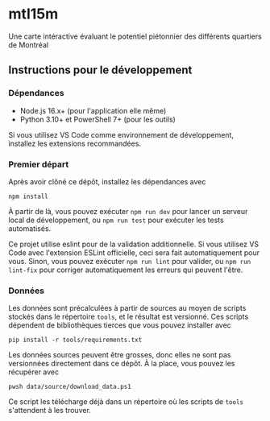 # mtl15m

Une carte intéractive évaluant le potentiel piétonnier des différents quartiers de Montréal

## Instructions pour le développement

### Dépendances

   - Node.js 16.x+ (pour l'application elle même)
   - Python 3.10+ et PowerShell 7+ (pour les outils)

Si vous utilisez VS Code comme environnement de développement, installez les extensions recommandées.

### Premier départ

Après avoir clôné ce dépôt, installez les dépendances avec

    npm install

À partir de là, vous pouvez exécuter `npm run dev` pour lancer un serveur local de développement, ou `npm run test` pour exécuter les tests automatisés.

Ce projet utilise eslint pour de la validation additionnelle. Si vous utilisez VS Code avec l'extension ESLint officielle, ceci sera fait automatiquement pour vous. Sinon, vous pouvez exécuter `npm run lint` pour valider, ou `npm run lint-fix` pour corriger automatiquement les erreurs qui peuvent l'être.

### Données

Les données sont précalculées à partir de sources au moyen de scripts stockés dans le répertoire `tools`, et le résultat est versionné. Ces scripts dépendent de bibliothèques tierces que vous pouvez installer avec

    pip install -r tools/requirements.txt

Les données sources peuvent être grosses, donc elles ne sont pas versionnées directement dans ce dépôt. À la place, vous pouvez les récupérer avec 

    pwsh data/source/download_data.ps1

Ce script les télécharge déjà dans un répertoire où les scripts de `tools` s'attendent à les trouver.